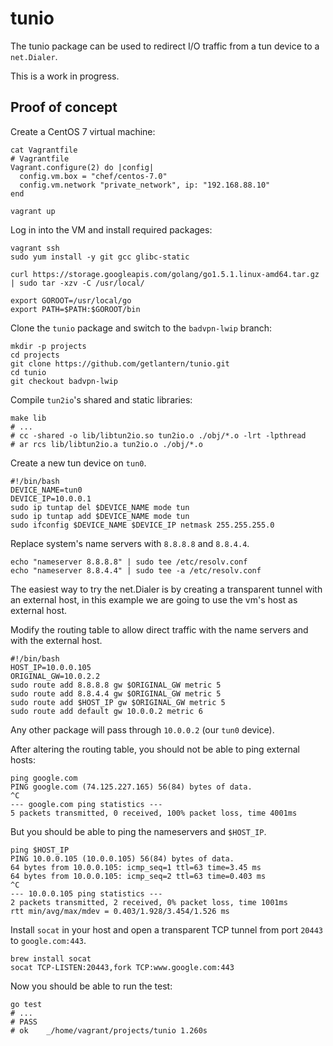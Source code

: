 # tunio

The tunio package can be used to redirect I/O traffic from a tun device to a
`net.Dialer`.

This is a work in progress.

## Proof of concept

Create a CentOS 7 virtual machine:

```
cat Vagrantfile
# Vagrantfile
Vagrant.configure(2) do |config|
  config.vm.box = "chef/centos-7.0"
  config.vm.network "private_network", ip: "192.168.88.10"
end

vagrant up
```

Log in into the VM and install required packages:

```
vagrant ssh
sudo yum install -y git gcc glibc-static

curl https://storage.googleapis.com/golang/go1.5.1.linux-amd64.tar.gz | sudo tar -xzv -C /usr/local/

export GOROOT=/usr/local/go
export PATH=$PATH:$GOROOT/bin
```

Clone the `tunio` package and switch to the `badvpn-lwip` branch:

```
mkdir -p projects
cd projects
git clone https://github.com/getlantern/tunio.git
cd tunio
git checkout badvpn-lwip
```

Compile `tun2io`'s shared and static libraries:

```
make lib
# ...
# cc -shared -o lib/libtun2io.so tun2io.o ./obj/*.o -lrt -lpthread
# ar rcs lib/libtun2io.a tun2io.o ./obj/*.o
```

Create a new tun device on `tun0`.

```
#!/bin/bash
DEVICE_NAME=tun0
DEVICE_IP=10.0.0.1
sudo ip tuntap del $DEVICE_NAME mode tun
sudo ip tuntap add $DEVICE_NAME mode tun
sudo ifconfig $DEVICE_NAME $DEVICE_IP netmask 255.255.255.0
```

Replace system's name servers with `8.8.8.8` and `8.8.4.4`.

```
echo "nameserver 8.8.8.8" | sudo tee /etc/resolv.conf
echo "nameserver 8.8.4.4" | sudo tee -a /etc/resolv.conf
```

The easiest way to try the net.Dialer is by creating a transparent tunnel with
an external host, in this example we are going to use the vm's host as external
host.

Modify the routing table to allow direct traffic with the name servers and with
the external host.

```
#!/bin/bash
HOST_IP=10.0.0.105
ORIGINAL_GW=10.0.2.2
sudo route add 8.8.8.8 gw $ORIGINAL_GW metric 5
sudo route add 8.8.4.4 gw $ORIGINAL_GW metric 5
sudo route add $HOST_IP gw $ORIGINAL_GW metric 5
sudo route add default gw 10.0.0.2 metric 6
```

Any other package will pass through `10.0.0.2` (our `tun0` device).

After altering the routing table, you should not be able to ping external
hosts:

```
ping google.com
PING google.com (74.125.227.165) 56(84) bytes of data.
^C
--- google.com ping statistics ---
5 packets transmitted, 0 received, 100% packet loss, time 4001ms
```

But you should be able to ping the nameservers and `$HOST_IP`.

```
ping $HOST_IP
PING 10.0.0.105 (10.0.0.105) 56(84) bytes of data.
64 bytes from 10.0.0.105: icmp_seq=1 ttl=63 time=3.45 ms
64 bytes from 10.0.0.105: icmp_seq=2 ttl=63 time=0.403 ms
^C
--- 10.0.0.105 ping statistics ---
2 packets transmitted, 2 received, 0% packet loss, time 1001ms
rtt min/avg/max/mdev = 0.403/1.928/3.454/1.526 ms
```

Install `socat` in your host and open a transparent TCP tunnel from port
`20443` to `google.com:443`.

```
brew install socat
socat TCP-LISTEN:20443,fork TCP:www.google.com:443
```

Now you should be able to run the test:

```
go test
# ...
# PASS
# ok    _/home/vagrant/projects/tunio 1.260s
```
